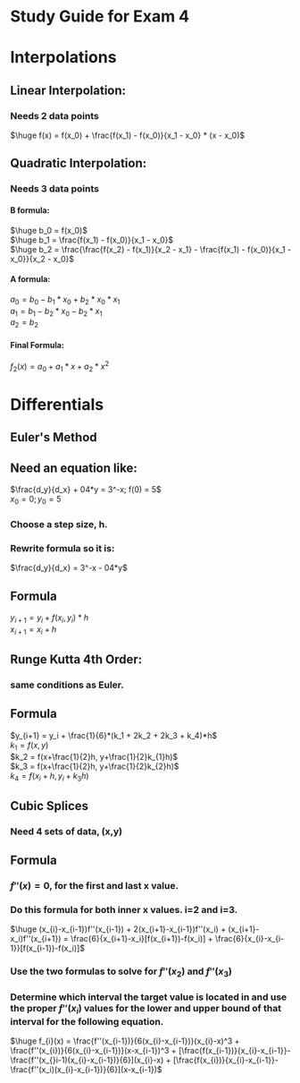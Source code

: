 # Study Guide for Exam 4

# Interpolations
## Linear Interpolation:
### Needs 2 data points
$\huge f(x) = f(x_0) + \frac{f(x_1) - f(x_0)}{x_1 - x_0} * (x - x_0)$ 
## Quadratic Interpolation:
### Needs 3 data points
#### B formula:
$\huge b_0 = f(x_0)$  
$\huge b_1 = \frac{f(x_1) - f(x_0)}{x_1 - x_0}$  
$\huge b_2 = \frac{\frac{f(x_2) - f(x_1)}{x_2 - x_1} - \frac{f(x_1) - f(x_0)}{x_1 - x_0}}{x_2 - x_0}$  
#### A formula:
$a_0 = b_0 - b_1 * x_0 + b_2 * x_0 * x_1$  
$a_1 = b_1 - b_2 * x_0 - b_2 * x_1$  
$a_2 = b_2$  
#### Final Formula:
$f_{2}(x) = a_0 + a_1*x + a_2*x^2$  
# Differentials
## Euler's Method  
## Need an equation like:
$\frac{d_y}{d_x} + 04*y = 3^-x; f(0) = 5$  
$x_0 = 0 ; y_0 = 5$  
### Choose a step size, h. 
### Rewrite formula so it is:
$\frac{d_y}{d_x} = 3^-x - 04*y$  
## Formula
$y_{i+1} = y_i + f(x_i,y_i) * h$  
$x_{i+1} = x_i + h$  
## Runge Kutta 4th Order:
### same conditions as Euler.
## Formula
$y_{i+1} = y_i + \frac{1}{6}*(k_1 + 2k_2 + 2k_3 + k_4)*h$  
$k_1 = f(x,y)$  
$k_2 = f(x+\frac{1}{2}h, y+\frac{1}{2}k_{1}h)$  
$k_3 = f(x+\frac{1}{2}h, y+\frac{1}{2}k_{2}h)$  
$k_4 = f(x_{i} + h, y_i + k_{3}h)$  
## Cubic Splices
### Need 4 sets of data, (x,y)
## Formula
### $f''(x) = 0$, for the first and last x value.
### Do this formula for both inner x values. i=2 and i=3.  
$\huge (x_{i}-x_{i-1})f''(x_{i-1}) + 2(x_{i+1}-x_{i-1})f''(x_i) + (x_{i+1}-x_i)f''(x_{i+1}) = \frac{6}{x_{i+1}-x_i}[f(x_{i+1})-f(x_i)] + \frac{6}{x_{i}-x_{i-1}}[f(x_{i-1})-f(x_i)]$  
### Use the two formulas to solve for $f''(x_2)$ and $f''(x_3)$
### Determine which interval the target value is located in and use the proper $f''(x_i)$ values for the lower and upper bound of that interval for the following equation.
$\huge f_{i}(x) = \frac{f''(x_{i-1})}{6(x_{i}-x_{i-1})}(x_{i}-x)^3 + \frac{f''(x_{i})}{6(x_{i}-x_{i-1})}(x-x_{i-1})^3 + [\frac{f(x_{i-1})}{x_{i}-x_{i-1}}-\frac{f''(x_{}i-1)(x_{i}-x_{i-1})}{6}](x_{i}-x) + [\frac{f(x_{i})}{x_{i}-x_{i-1}}-\frac{f''(x_i)(x_{i}-x_{i-1})}{6}](x-x_{i-1})$  